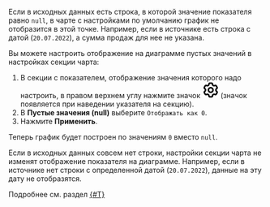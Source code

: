 Если в исходных данных есть строка, в которой значение показателя равно `null`, в чарте с настройками по умолчанию график не отобразится в этой точке. Например, если в источнике есть строка с датой (`20.07.2022`), а сумма продаж для нее не указана.

Вы можете настроить отображение на диаграмме пустых значений в настройках секции чарта:

1. В секции с показателем, отображение значения которого надо настроить, в правом верхнем углу нажмите значок ![image](../../_assets/console-icons/gear.svg) (значок появляется при наведении указателя на секцию).
1. В **Пустые значения (null)** выберите `Отображать как 0`.
1. Нажмите **Применить**.

Теперь график будет построен по значениям `0` вместо `null`.

Если в исходных данных совсем нет строки, настройки секции чарта не изменят отображение показателя на диаграмме. Например, если в источнике нет строки с определенной датой (`20.07.2022`), данные на эту дату не отобразятся.

Подробнее см. раздел [{#T}](../../datalens/operations/chart/chart-null-settings.md)
